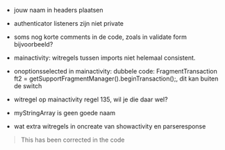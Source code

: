  - jouw naam in headers plaatsen
 - authenticator listeners zijn niet private
 - soms nog korte comments in de code, zoals in validate form bijvoorbeeld?

 - mainactivity: witregels tussen imports niet helemaal consistent.
 - onoptionsselected in mainactivity: dubbele code:  FragmentTransaction ft2 = getSupportFragmentManager().beginTransaction();, dit kan buiten de switch
 - witregel op mainactivity regel 135, wil je die daar wel? 
 - myStringArray is geen goede naam
 - wat extra witregels in oncreate van showactivity en parseresponse 
 
 > This has been corrected in the code 
